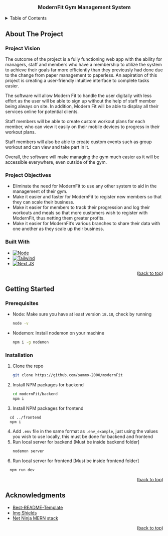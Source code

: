 <!-- Improved compatibility of back to top link: See: https://github.com/othneildrew/Best-README-Template/pull/73 -->

<a name="readme-top"></a>

<!--
*** Thanks for checking out the Best-README-Template. If you have a suggestion
*** that would make this better, please fork the repo and create a pull request
*** or simply open an issue with the tag "enhancement".
*** Don't forget to give the project a star!
*** Thanks again! Now go create something AMAZING! :D
-->

<!-- PROJECT LOGO -->
<br />
<div align="center">
  <h3 align="center">ModernFit Gym Management System</h3>
</div>

<!-- TABLE OF CONTENTS -->
<details>
  <summary>Table of Contents</summary>
  <ol>
    <li>
      <a href="#about-the-project">About The Project</a>
      <ul>
        <li><a href="#project-vision">Project Vision</a></li>
        <li><a href="#project-objectives">Project Objectives</a></li>
        <li><a href="#built-with">Built With</a></li>
      </ul>
    </li>
    <li>
      <a href="#getting-started">Getting Started</a>
      <ul>
        <li><a href="#prerequisites">Prerequisites</a></li>
        <li><a href="#installation">Installation</a></li>
      </ul>
    </li>
    <li>
      <a href="#acknowledgements">Acknowledgements</a>
    </li>
  </ol>
</details>

<!-- ABOUT THE PROJECT -->

<a name="about-the-project"></a>

## About The Project

<a name="project-vision"></a>

### Project Vision

The outcome of the project is a fully functioning web app with the ability for managers, staff and members who have a membership to utilize the system to achieve their goals far more efficiently than they previously had done due to the change from paper management to paperless. An aspiration of this project is creating a user-friendly intuitive interface to complete tasks easier.

The software will allow Modern Fit to handle the user digitally with less effort as the user will be able to sign up without the help of staff member being always on site. In addition, Modern Fit will be able to display all their services online for potential clients.

Staff members will be able to create custom workout plans for each member, who can view it easily on their mobile devices to progress in their workout plans.

Staff members will also be able to create custom events such as group workout and can view and take part in it.

Overall, the software will make managing the gym much easier as it will be accessible everywhere, even outside of the gym.

<a name="project-objectives"></a>

### Project Objectives

- Eliminate the need for ModernFit to use any other system to aid in the management of their gym.
- Make it easier and faster for ModernFit to register new members so that they can scale their business.
- Make it easier for members to track their progression and log their workouts and meals so that more customers wish to register with ModernFit, thus netting them greater profits.
- Make it easier for ModernFit’s various branches to share their data with one another as they scale up their business.

<a name="built-with"></a>

### Built With

- [![Node][Node.js]][Node-url]
- [![Tailwind][Tailwindcss.com]][Tailwindcss-url]
- [![Next JS][Next.com]][Next-url]

<p align="right">(<a href="#readme-top">back to top</a>)</p>

<!-- GETTING STARTED -->

<a name="getting-started"></a>

## Getting Started

<a name="prerequisites"></a>

### Prerequisites

- Node: Make sure you have at least version `18.18`, check by running
  ```sh
  node -v
  ```
- Nodemon: Install nodemon on your machine
  ```sh
  npm i -g nodemon
  ```

<a name="installation"></a>

### Installation

1. Clone the repo
   ```sh
   git clone https://github.com/sammo-2000/modernFit
   ```
2. Install NPM packages for backend
   ```sh
   cd modernFit/backend
   npm i
   ```
3. Install NPM packages for frontend

```
  cd ../frontend
  npm i
```

4. Add `.env` file in the same format as `.env_example`, just using the values you wish to use locally, this must be done for backend and frontend
5. Run local server for backend [Must be inside backend folder]
   ```sh
   nodemon server
   ```
6. Run local server for frontend [Must be inside frontend folder]

```sh
  npm run dev
```

<p align="right">(<a href="#readme-top">back to top</a>)</p>

<!-- ACKNOWLEDGMENTS -->

<a name="acknowledgements"></a>

## Acknowledgments

- [Best-README-Template](https://github.com/othneildrew/Best-README-Template)
- [Img Shields](https://shields.io)
- [Net Ninja MERN stack](https://www.youtube.com/@NetNinja)

<p align="right">(<a href="#readme-top">back to top</a>)</p>

<!-- MARKDOWN LINKS & IMAGES -->
<!-- https://www.markdownguide.org/basic-syntax/#reference-style-links -->

[Node.js]: https://img.shields.io/badge/Node.js-6DA753?style=for-the-badge&logo=nodedotjs&logoColor=white
[Node-url]: https://nodejs.org/
[Tailwindcss.com]: https://img.shields.io/badge/Tailwind-444444?style=for-the-badge&logo=tailwindcss&logoColor=62baf2
[Tailwindcss-url]: https://tailwindcss.com/
[Next-url]: https://nextjs.org/
[Next.com]: https://img.shields.io/badge/next.js-000000?style=for-the-badge&logo=nextdotjs&logoColor=white
